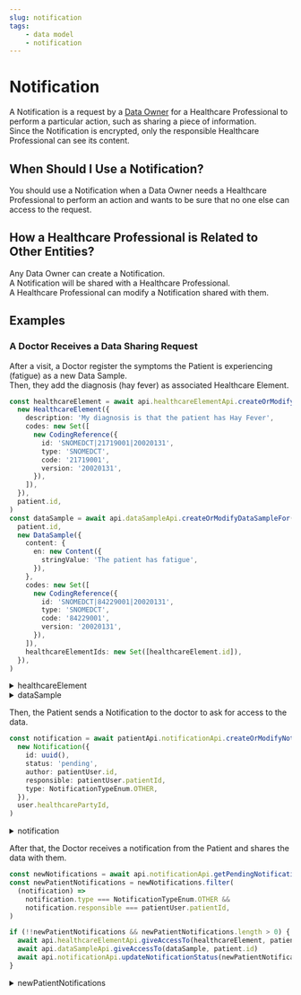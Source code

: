 ```yaml
---
slug: notification
tags:
    - data model   
    - notification
---
```

# Notification

A Notification is a request by a [Data Owner](/sdks/glossary#data-owner) for a Healthcare Professional to perform a 
particular action, such as sharing a piece of information.  
Since the Notification is encrypted, only the responsible Healthcare Professional can see its content.

## When Should I Use a Notification?

You should use a Notification when a Data Owner needs a Healthcare Professional to perform an action and wants to 
be sure that no one else can access to the request.

## How a Healthcare Professional is Related to Other Entities?

Any Data Owner can create a Notification.  
A Notification will be shared with a Healthcare Professional.  
A Healthcare Professional can modify a Notification shared with them.

## Examples

### A Doctor Receives a Data Sharing Request

After a visit, a Doctor register the symptoms the Patient is experiencing (fatigue) as a new Data Sample.  
Then, they add the diagnosis (hay fever) as associated Healthcare Element.

<!-- file://code-samples/explanation/doctor-shares-data-with-patient/index.mts snippet:doctor shares medical data-->
```typescript
const healthcareElement = await api.healthcareElementApi.createOrModifyHealthcareElement(
  new HealthcareElement({
    description: 'My diagnosis is that the patient has Hay Fever',
    codes: new Set([
      new CodingReference({
        id: 'SNOMEDCT|21719001|20020131',
        type: 'SNOMEDCT',
        code: '21719001',
        version: '20020131',
      }),
    ]),
  }),
  patient.id,
)
const dataSample = await api.dataSampleApi.createOrModifyDataSampleFor(
  patient.id,
  new DataSample({
    content: {
      en: new Content({
        stringValue: 'The patient has fatigue',
      }),
    },
    codes: new Set([
      new CodingReference({
        id: 'SNOMEDCT|84229001|20020131',
        type: 'SNOMEDCT',
        code: '84229001',
        version: '20020131',
      }),
    ]),
    healthcareElementIds: new Set([healthcareElement.id]),
  }),
)
```
<!-- output://code-samples/explanation/doctor-shares-data-with-patient/healthcareElement.txt -->
<details>
<summary>healthcareElement</summary>

```json
{
  "id": "1dc92085-dd5f-4996-afca-62c56876763e",
  "rev": "1-aa056e11f364d429a45aaaa5d7f3423e",
  "created": 1679929606205,
  "modified": 1679929606205,
  "author": "85c430de-6108-4135-b0c8-946722a9b5cd",
  "responsible": "d8bf246b-9bc4-4d64-84e3-b58fc8980572",
  "healthcareElementId": "1dc92085-dd5f-4996-afca-62c56876763e",
  "valueDate": 20230327170646,
  "openingDate": 20230327170646,
  "description": "My diagnosis is that the patient has Hay Fever",
  "identifiers": [],
  "codes": {},
  "labels": {},
  "systemMetaData": {
    "secretForeignKeys": [
      "ce1568d1-d1d5-4c0a-b05b-18efed77163d"
    ],
    "cryptedForeignKeys": {
      "d8bf246b-9bc4-4d64-84e3-b58fc8980572": {}
    },
    "delegations": {
      "d8bf246b-9bc4-4d64-84e3-b58fc8980572": {}
    },
    "encryptionKeys": {
      "d8bf246b-9bc4-4d64-84e3-b58fc8980572": {}
    },
    "encryptedSelf": "s650Oe0163V5Xlh+4UrCuClJl+GDBOUzts9AAmZ6GG310m8m8FSqGkwWxciA7vkbebvdH0eCbHQjAwtr9WSnddSwkdOo8111Ex7h681Mre0="
  }
}
```
</details>

<!-- output://code-samples/explanation/doctor-shares-data-with-patient/dataSample.txt -->
<details>
<summary>dataSample</summary>

```json
{
  "id": "0a5a88b5-32ad-4649-83ad-53986b9fe142",
  "qualifiedLinks": {},
  "batchId": "d17ef103-a561-4e76-99fb-a3e24a57ccb9",
  "index": 0,
  "valueDate": 20230327170646,
  "openingDate": 20230327170646,
  "created": 1679929606376,
  "modified": 1679929606376,
  "author": "85c430de-6108-4135-b0c8-946722a9b5cd",
  "responsible": "d8bf246b-9bc4-4d64-84e3-b58fc8980572",
  "identifiers": [],
  "healthcareElementIds": {},
  "canvasesIds": {},
  "content": {
    "en": {
      "stringValue": "The patient has fatigue",
      "compoundValue": [],
      "ratio": [],
      "range": []
    }
  },
  "codes": {},
  "labels": {},
  "systemMetaData": {
    "secretForeignKeys": [
      "ce1568d1-d1d5-4c0a-b05b-18efed77163d"
    ],
    "cryptedForeignKeys": {
      "d8bf246b-9bc4-4d64-84e3-b58fc8980572": {}
    },
    "delegations": {
      "d8bf246b-9bc4-4d64-84e3-b58fc8980572": {}
    },
    "encryptionKeys": {
      "d8bf246b-9bc4-4d64-84e3-b58fc8980572": {}
    }
  }
}
```
</details>

Then, the Patient sends a Notification to the doctor to ask for access to the data.

<!-- file://code-samples/explanation/doctor-shares-data-with-patient/index.mts snippet:patient sends notification-->
```typescript
const notification = await patientApi.notificationApi.createOrModifyNotification(
  new Notification({
    id: uuid(),
    status: 'pending',
    author: patientUser.id,
    responsible: patientUser.patientId,
    type: NotificationTypeEnum.OTHER,
  }),
  user.healthcarePartyId,
)
```
<!-- output://code-samples/explanation/doctor-shares-data-with-patient/notification.txt -->
<details>
<summary>notification</summary>

```json
{
  "id": "59fdfb2b-a1d1-4edf-9bfc-38e38b50550a",
  "rev": "1-4f64c768fed6e8e74bd3280ae6c0a63c",
  "created": 1679929606518,
  "modified": 1679929606518,
  "author": "68a4f7d3-aa5d-43ff-95a1-ba14675397ca",
  "responsible": "3238dd4f-be09-4375-bb5b-0bf9d737ac94",
  "status": "pending",
  "identifiers": [],
  "properties": [],
  "type": "OTHER",
  "systemMetaData": {
    "secretForeignKeys": [],
    "cryptedForeignKeys": {},
    "delegations": {
      "3238dd4f-be09-4375-bb5b-0bf9d737ac94": {},
      "d8bf246b-9bc4-4d64-84e3-b58fc8980572": {}
    },
    "encryptionKeys": {
      "3238dd4f-be09-4375-bb5b-0bf9d737ac94": {},
      "d8bf246b-9bc4-4d64-84e3-b58fc8980572": {}
    }
  }
}
```
</details>

After that, the Doctor receives a notification from the Patient and shares the data with them.

<!-- file://code-samples/explanation/doctor-shares-data-with-patient/index.mts snippet:doctor receives notification-->
```typescript
const newNotifications = await api.notificationApi.getPendingNotificationsAfter()
const newPatientNotifications = newNotifications.filter(
  (notification) =>
    notification.type === NotificationTypeEnum.OTHER &&
    notification.responsible === patientUser.patientId,
)

if (!!newPatientNotifications && newPatientNotifications.length > 0) {
  await api.healthcareElementApi.giveAccessTo(healthcareElement, patient.id)
  await api.dataSampleApi.giveAccessTo(dataSample, patient.id)
  await api.notificationApi.updateNotificationStatus(newPatientNotifications[0], 'completed')
}
```
<!-- output://code-samples/explanation/doctor-shares-data-with-patient/newPatientNotifications.txt -->
<details>
<summary>newPatientNotifications</summary>

```text
[
  {
    "id": "59fdfb2b-a1d1-4edf-9bfc-38e38b50550a",
    "rev": "1-4f64c768fed6e8e74bd3280ae6c0a63c",
    "created": 1679929606518,
    "modified": 1679929606518,
    "author": "68a4f7d3-aa5d-43ff-95a1-ba14675397ca",
    "responsible": "3238dd4f-be09-4375-bb5b-0bf9d737ac94",
    "status": "completed",
    "identifiers": [],
    "properties": [],
    "type": "OTHER",
    "systemMetaData": {
      "secretForeignKeys": [],
      "cryptedForeignKeys": {},
      "delegations": {
        "3238dd4f-be09-4375-bb5b-0bf9d737ac94": {},
        "d8bf246b-9bc4-4d64-84e3-b58fc8980572": {}
      },
      "encryptionKeys": {
        "3238dd4f-be09-4375-bb5b-0bf9d737ac94": {},
        "d8bf246b-9bc4-4d64-84e3-b58fc8980572": {}
      }
    }
  }
]
```
</details>
